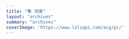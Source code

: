 ```yaml
---
title: "📚 档案"
layout: "archives"
summary: "archives"
coverImage: 'https://www.loliapi.com/acg/pc/'
---
```


